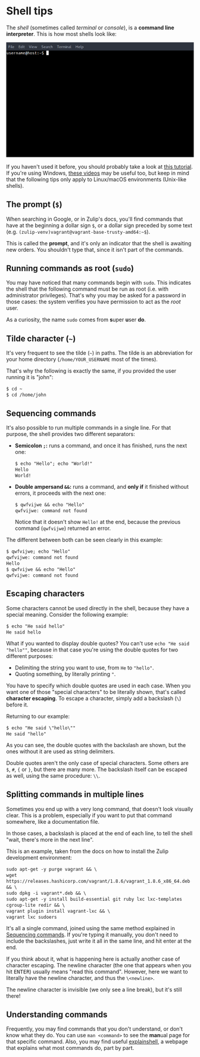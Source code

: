 # Shell tips

The *shell* (sometimes called *terminal* or *console*), is a **command line
interpreter**. This is how most shells look like:

![An example shell window](shell-screenshot.png)

If you haven't used it before, you should probably take a look at
[this tutorial](http://linuxcommand.org/lc3_learning_the_shell.php). If you're
using Windows,
[these videos](https://www.youtube.com/playlist?list=PL6gx4Cwl9DGDV6SnbINlVUd0o2xT4JbMu)
may be useful too, but keep in mind that the following tips only apply to
Linux/macOS environments (Unix-like shells).

## The prompt (`$`)

When searching in Google, or in Zulip's docs, you'll find commands that have
at the beginning a dollar sign `$`, or a dollar sign preceded by some text
(e.g. `(zulip-venv)vagrant@vagrant-base-trusty-amd64:~$`).

This is called the **prompt**, and it's only an indicator that the shell is
awaiting new orders. You shouldn't type that, since it isn't part of the
commands.

## Running commands as root (`sudo`)

You may have noticed that many commands begin with `sudo`. This indicates the
shell that the following command must be run as root (i.e. with administrator
privileges). That's why you may be asked for a password in those cases: the
system verifies you have permission to act as the *root* user.

As a curiosity, the name `sudo` comes from **s**uper **u**ser **do**.

## Tilde character (`~`)

It's very frequent to see the tilde (`~`) in paths. The tilde is an
abbreviation for your home directory (`/home/YOUR_USERNAME` most of the times).

That's why the following is exactly the same, if you provided the user running
it is "john":

```
$ cd ~
$ cd /home/john
```

## Sequencing commands

It's also possible to run multiple commands in a single line. For that purpose,
the shell provides two different separators:

- **Semicolon `;`:** runs a command, and once it has finished, runs the next
  one:

  ```
  $ echo "Hello"; echo "World!"
  Hello
  World!
  ```

- **Double ampersand `&&`:** runs a command, and **only if** it finished
  without errors, it proceeds with the next one:

  ```
  $ qwfvijwe && echo "Hello"
  qwfvijwe: command not found
  ```

  Notice that it doesn't show `Hello!` at the end, because the previous
  command (`qwfvijwe`) returned an error.

The different between both can be seen clearly in this example:

```
$ qwfvijwe; echo "Hello"
qwfvijwe: command not found
Hello
$ qwfvijwe && echo "Hello"
qwfvijwe: command not found
```

## Escaping characters

Some characters cannot be used directly in the shell, because they have a
special meaning. Consider the following example:

```
$ echo "He said hello"
He said hello
```

What if you wanted to display double quotes? You can't use
`echo "He said "hello""`, because in that case you're using the
double quotes for two different purposes:

- Delimiting the string you want to use, from `He` to `"hello"`.
- Quoting something, by literally printing `"`.

You have to specify which double quotes are used in each case. When you want
one of those "special characters" to be literally shown, that's called
**character escaping**. To escape a character, simply add a backslash (`\`)
before it.

Returning to our example:

```
$ echo "He said \"hello\""
He said "hello"
```

As you can see, the double quotes with the backslash are shown, but the ones
without it are used as string delimiters.

Double quotes aren't the only case of special characters. Some others are `$`,
`#`, `{` or `}`, but there are many more. The backslash itself can be escaped
as well, using the same procedure: `\\`.

## Splitting commands in multiple lines

Sometimes you end up with a very long command, that doesn't look visually
clear. This is a problem, especially if you want to put that command somewhere,
like a documentation file.

In those cases, a backslash is placed at the end of each line, to tell the
shell "wait, there's more in the next line".

This is an example, taken from the docs on how to install the Zulip development
environment:

```
sudo apt-get -y purge vagrant && \
wget https://releases.hashicorp.com/vagrant/1.8.6/vagrant_1.8.6_x86_64.deb && \
sudo dpkg -i vagrant*.deb && \
sudo apt-get -y install build-essential git ruby lxc lxc-templates cgroup-lite redir && \
vagrant plugin install vagrant-lxc && \
vagrant lxc sudoers
```

It's all a single command, joined using the same method explained in
[Sequencing commands](#sequencing-commands). If you're typing it manually,
you don't need to include the backslashes, just write it all in the same line,
and hit enter at the end.

If you think about it, what is happening here is actually another case of
character escaping. The newline character (the one that appears when you hit
<kbd>ENTER</kbd>) usually means "read this command". However, here we want to literally
have the newline character, and thus the `\<newline>`.

The newline character is invisible (we only see a line break), but it's still
there!

## Understanding commands

Frequently, you may find commands that you don't understand, or don't
know what they do. You can use `man <command>` to see the **man**ual page for
that specific command. Also, you may find useful
[explainshell](http://explainshell.com/), a webpage that explains what most
commands do, part by part.
